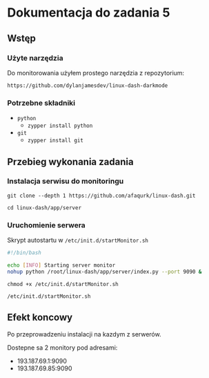 # Dokumentacja do zadania 5

## Wstęp

### Użyte narzędzia

Do monitorowania użyłem prostego narzędzia z repozytorium:

`https://github.com/dylanjamesdev/linux-dash-darkmode`

### Potrzebne składniki

 - `python`
   - `zypper install python`
 - `git`
   - `zypper install git`

## Przebieg wykonania zadania

### Instalacja serwisu do monitoringu

```
git clone --depth 1 https://github.com/afaqurk/linux-dash.git

cd linux-dash/app/server
```

### Uruchomienie serwera

Skrypt autostartu w `/etc/init.d/startMonitor.sh`

```bash
#!/bin/bash

echo [INFO] Starting server monitor
nohup python /root/linux-dash/app/server/index.py --port 9090 &

```

`chmod +x /etc/init.d/startMonitor.sh`

`/etc/init.d/startMonitor.sh`

## Efekt koncowy

Po przeprowadzeniu instalacji na kazdym z serwerów.

Dostepne sa 2 monitory pod adresami:
 - 193.187.69.1:9090
 - 193.187.69.85:9090